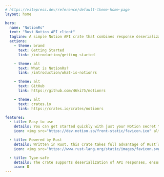 ```yaml
---
# https://vitepress.dev/reference/default-theme-home-page
layout: home

hero:
  name: "NotionRs"
  text: "Rust Notion API client"
  tagline: A simple Notion API crate that combines response deserialization, request serialization, and secure access to properties.
  actions:
    - theme: brand
      text: Getting Started
      link: /introduction/getting-started

    - theme: alt
      text: What is NotionRs?
      link: /introduction/what-is-notionrs

    - theme: alt
      text: GitHub
      link: https://github.com/46ki75/notionrs

    - theme: alt
      text: crates.io
      link: https://crates.io/crates/notionrs

features:
  - title: Easy to use
    details: You can get started quickly with just your Notion secret token.
    icon: <img src="https://dev.notion.so/front-static/favicon.ico" alt="notion icon" />

  - title: Powered by Rust
    details: Written in Rust, this crate takes full advantage of Rust’s memory safety, concurrency, and strong type system.
    icon: <img src="https://www.rust-lang.org/static/images/favicon.svg" alt="rust icon" />

  - title: Type-safe
    details: The crate supports deserialization of API responses, ensuring type safety.
    icon: 🔒
---
```

